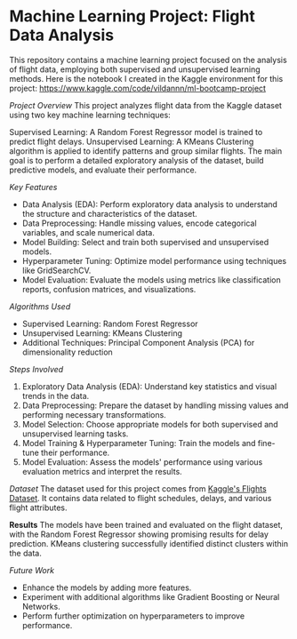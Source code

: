 # Machine Learning Project: Flight Data Analysis

This repository contains a machine learning project focused on the analysis of flight data, employing both supervised and unsupervised learning methods.
Here is the notebook I created in the Kaggle environment for this project:  https://www.kaggle.com/code/vildannn/ml-bootcamp-project

*Project Overview*
This project analyzes flight data from the Kaggle dataset using two key machine learning techniques:

Supervised Learning: A Random Forest Regressor model is trained to predict flight delays.
Unsupervised Learning: A KMeans Clustering algorithm is applied to identify patterns and group similar flights.
The main goal is to perform a detailed exploratory analysis of the dataset, build predictive models, and evaluate their performance.

*Key Features*
* Data Analysis (EDA): Perform exploratory data analysis to understand the structure and characteristics of the dataset.
* Data Preprocessing: Handle missing values, encode categorical variables, and scale numerical data.
* Model Building: Select and train both supervised and unsupervised models.
* Hyperparameter Tuning: Optimize model performance using techniques like GridSearchCV.
* Model Evaluation: Evaluate the models using metrics like classification reports, confusion matrices, and visualizations.

*Algorithms Used*
* Supervised Learning: Random Forest Regressor
* Unsupervised Learning: KMeans Clustering
* Additional Techniques: Principal Component Analysis (PCA) for dimensionality reduction

*Steps Involved*
1. Exploratory Data Analysis (EDA): Understand key statistics and visual trends in the data.
2. Data Preprocessing: Prepare the dataset by handling missing values and performing necessary transformations.
3. Model Selection: Choose appropriate models for both supervised and unsupervised learning tasks.
4. Model Training & Hyperparameter Tuning: Train the models and fine-tune their performance.
5. Model Evaluation: Assess the models' performance using various evaluation metrics and interpret the results.

*Dataset*
The dataset used for this project comes from [Kaggle's Flights Dataset](https://www.kaggle.com/datasets/mahoora00135/flights). It contains data related to flight schedules, delays, and various flight attributes.

**Results**
The models have been trained and evaluated on the flight dataset, with the Random Forest Regressor showing promising results for delay prediction. KMeans clustering successfully identified distinct clusters within the data.

*Future Work*
* Enhance the models by adding more features.
* Experiment with additional algorithms like Gradient Boosting or Neural Networks.
* Perform further optimization on hyperparameters to improve performance.
